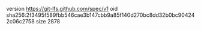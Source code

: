 version https://git-lfs.github.com/spec/v1
oid sha256:2f3495f589fbb546cae3b147cbb9a85f140d270bc8dd32b0bc904242c06c2758
size 2878
